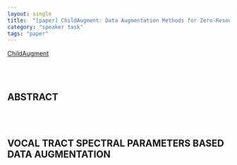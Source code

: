 ```yaml
---
layout: single
title:  "[paper] ChildAugment: Data Augmentation Methods for Zero-Resource Children's Speaker Verification"
category: "speaker task"
tags: "paper"
---
```


[ChildAugment](https://arxiv.org/pdf/2402.15214.pdf)

<br>
<br>

## ABSTRACT


<br>
<br>

## VOCAL TRACT SPECTRAL PARAMETERS BASED DATA AUGMENTATION

